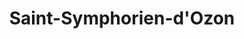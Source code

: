 ---
title: Saint-Symphorien-d'Ozon
url: /saint-symphorien-dozon/
latitude: 45.634
longitude: 4.859
---